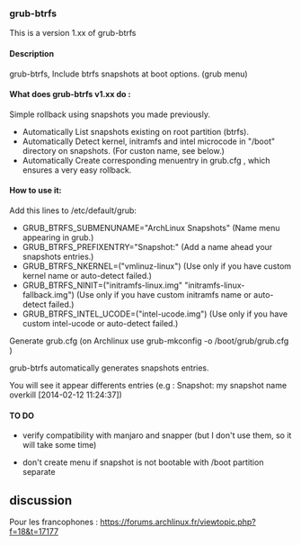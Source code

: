 ### grub-btrfs


This is a version 1.xx of grub-btrfs

#### Description

grub-btrfs, Include btrfs snapshots at boot options. (grub menu)

#### What does grub-btrfs v1.xx do :

Simple rollback using snapshots you made previously.

- Automatically List snapshots existing on root partition (btrfs).
- Automatically Detect kernel, initramfs and intel microcode in "/boot" directory on snapshots. (For custon name, see below.)
- Automatically Create corresponding menuentry in grub.cfg , which ensures a very easy rollback.


#### How to use it:

Add this lines to /etc/default/grub:

* GRUB_BTRFS_SUBMENUNAME="ArchLinux Snapshots" 					(Name menu appearing in grub.)
* GRUB_BTRFS_PREFIXENTRY="Snapshot:"        		   			(Add a name ahead your snapshots entries.)
* GRUB_BTRFS_NKERNEL=("vmlinuz-linux") 		 				(Use only if you have custom kernel name or auto-detect failed.)
* GRUB_BTRFS_NINIT=("initramfs-linux.img" "initramfs-linux-fallback.img")	(Use only if you have custom initramfs name or auto-detect failed.)
* GRUB_BTRFS_INTEL_UCODE=("intel-ucode.img") 					(Use only if you have custom intel-ucode or auto-detect failed.)

Generate grub.cfg (on Archlinux use grub-mkconfig -o /boot/grub/grub.cfg )

grub-btrfs automatically generates snapshots entries.

You will see it appear differents entries (e.g : Snapshot: my snapshot name overkill [2014-02-12 11:24:37])


#### TO DO

* verify compatibility with manjaro and snapper (but I don't use them, so it will take some time)

* don't create menu if snapshot is not bootable with /boot partition separate


## discussion
Pour les francophones : https://forums.archlinux.fr/viewtopic.php?f=18&t=17177
